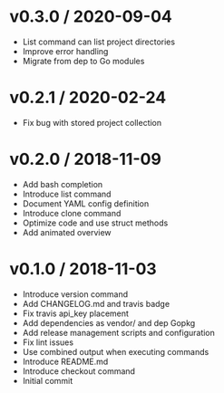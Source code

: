 
v0.3.0 / 2020-09-04
===================

* List command can list project directories
* Improve error handling
* Migrate from dep to Go modules

v0.2.1 / 2020-02-24
===================

* Fix bug with stored project collection

v0.2.0 / 2018-11-09
===================

* Add bash completion
* Introduce list command
* Document YAML config definition
* Introduce clone command
* Optimize code and use struct methods
* Add animated overview

v0.1.0 / 2018-11-03
===================

* Introduce version command
* Add CHANGELOG.md and travis badge
* Fix travis api_key placement
* Add dependencies as vendor/ and dep Gopkg
* Add release management scripts and configuration
* Fix lint issues
* Use combined output when executing commands
* Introduce README.md
* Introduce checkout command
* Initial commit
